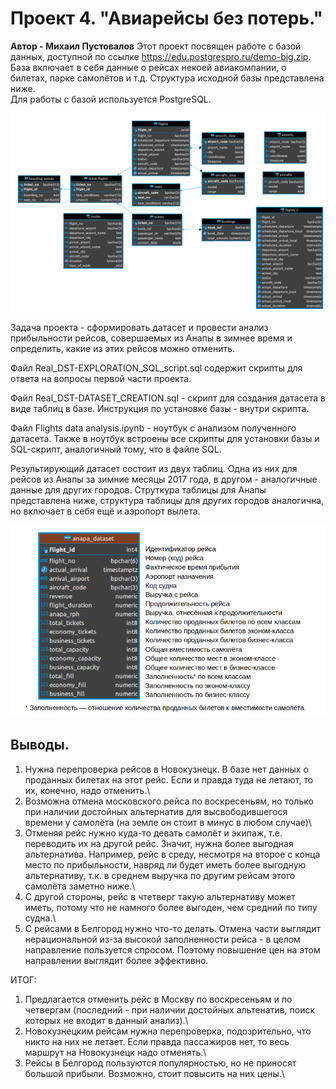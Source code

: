 # Проект 4. "Авиарейсы без потерь."
**Автор - Михаил Пустовалов**
Этот проект посвящен работе с базой данных, доступной по ссылке https://edu.postgrespro.ru/demo-big.zip. \
База включает в себя данные о рейсах некоей авиакомпании, о билетах, парке самолётов и т.д. Структура исходной базы представлена ниже.\
Для работы с базой используется PostgreSQL.

![Структура базы](./images/base_structure.png)

Задача проекта - сформировать датасет и провести анализ прибыльности рейсов, совершаемых из Анапы в зимнее время и определить, какие из этих рейсов можно отменить.

Файл Real_DST-EXPLORATION_SQL_script.sql содержит скрипты для ответа на вопросы первой части проекта.

Файл Real_DST-DATASET_CREATION.sql - скрипт для создания датасета в виде таблиц в базе. Инструкция по установке базы - внутри скрипта.

Файл Flights data analysis.ipynb - ноутбук с анализом полученного датасета. Также в ноутбук встроены все скрипты для установки базы и SQL-скрипт, аналогичный тому, что в файле SQL.

Результирующий датасет состоит из двух таблиц. Одна из них для рейсов из Анапы за зимние месяцы 2017 года, в другом - аналогичные данные для других городов. Струткура таблицы для Анапы представлена ниже, структура таблицы для других городов аналогична, но включает в себя ещё и аэропорт вылета.


![Структура датасета](./images/anapa_results.png)


## Выводы.

1) Нужна перепроверка рейсов в Новокузнецк. В базе нет данных о проданных билетах на этот рейс. Если и правда туда не летают, то их, конечно, надо отменить.\
2) Возможна отмена московского рейса по воскресеньям, но только при наличии достойных альтернатив для высвободившегося времени у самолёта (на земле он стоит в минус в любом случае)\
3) Отменяя рейс нужно куда-то девать самолёт и экипаж, т.е. переводить их на другой рейс. Значит, нужна более выгодная альтернатива. Например, рейс в среду, несмотря на второе с конца место по прибыльности, навряд ли будет иметь более выгодную альтернативу, т.к. в среднем выручка по другим рейсам этого самолёта заметно ниже.\
4) С другой стороны, рейс в чтетверг такую альтернативу может иметь, потому что не намного более выгоден, чем средний по типу судна.\
5) С рейсами в Белгород нужно что-то делать. Отмена части выглядит нерациональной из-за высокой заполненности рейса - в целом направление пользуется спросом. Поэтому повышение цен на этом направлении выглядит более эффективно. 

ИТОГ: 
1) Предлагается отменить рейс в Москву по воскресеньям и по четвергам (последний - при наличии достойных альтенатив, поиск которых не входит в данный анализ).\
2) Новокузнецким рейсам нужна перепроверка, подозрительно, что никто на них не летает. Если правда пассажиров нет, то весь маршрут на Новокузнецк надо отменять.\
3) Рейсы в Белгород пользуются популярностью, но не приносят большой прибыли. Возможно, стоит повысить на них цены.\